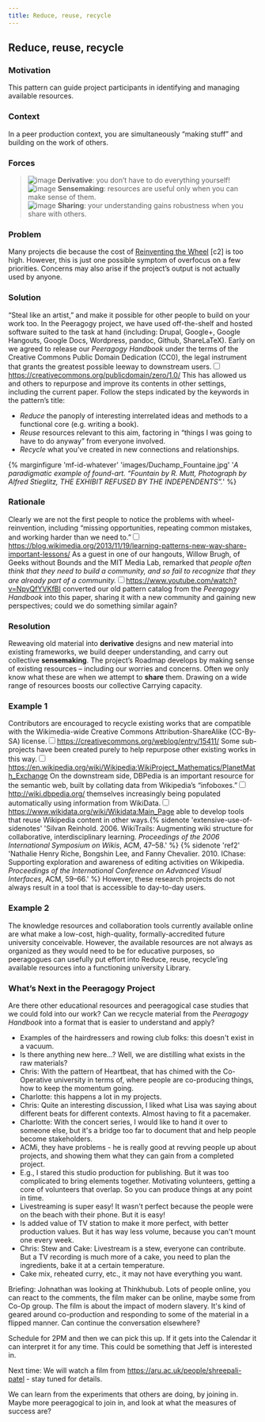 ```yaml
---
title: Reduce, reuse, recycle 
---
```


## Reduce, reuse, recycle 

### Motivation 

This pattern can guide project participants in identifying and managing
available resources.

### Context 

In a peer production context, you are simultaneously “making stuff” and
building on the work of others.

### Forces 

> ![image](images/derivative.png) **Derivative**: you don’t have to do everything yourself!  
> ![image](images/sensemaking.png) **Sensemaking**: resources are useful only when you can make sense of them.  
> ![image](images/sharing.png) **Sharing**: your understanding gains robustness when you share with others.

### Problem 

Many projects die because the cost of
<span><span>[Reinventing the Wheel](http://c2.com/cgi/wiki?ReinventingTheWheel)</span></span> \[c2\]
is too high. However, this is just one possible symptom of overfocus on
a few priorities. Concerns may also arise if the project’s output is not
actually used by anyone.

### Solution 

“Steal like an artist,” and make it possible for other people to build
on your work too. In the Peeragogy project, we
have used off-the-shelf and hosted software suited to the task at hand
(including: Drupal, Google+, Google Hangouts, Google Docs, Wordpress,
pandoc, Github, ShareLaTeX). Early on we agreed to release our
*Peeragogy Handbook* under the terms of the Creative Commons Public
Domain Dedication (CC0), the legal instrument that grants the greatest
possible leeway to downstream users.<label for="sn-1" class="margin-toggle sidenote-number"></label><input type="checkbox" id="sn-1" class="margin-toggle"/><span class="sidenote"><https://creativecommons.org/publicdomain/zero/1.0/></span>
This has allowed us and others to repurpose and improve its contents in
other settings, including the current paper. Follow the steps indicated
by the keywords in the pattern’s title:

-   *Reduce* the panoply of interesting interrelated ideas and methods
    to a functional core (e.g. writing a book).
-   *Reuse* resources relevant to this aim, factoring in “things I was
    going to have to do anyway” from everyone involved.
-   *Recycle* what you’ve created in new connections and relationships.

{% marginfigure 'mf-id-whatever' 'images/Duchamp_Fountaine.jpg' '*A paradigmatic example of found-art. “Fountain by R. Mutt, Photograph by Alfred Stieglitz, THE EXHIBIT REFUSED BY THE INDEPENDENTS”.*' %}

### Rationale 

Clearly we are not the first people to notice the problems with
wheel-reinvention, including “missing opportunities, repeating common
mistakes, and working harder than we need to.”<label for="sn-2" class="margin-toggle sidenote-number"></label><input type="checkbox" id="sn-2" class="margin-toggle"/><span class="sidenote"><https://blog.wikimedia.org/2013/11/19/learning-patterns-new-way-share-important-lessons/></span>
As a guest in one of our hangouts, Willow Brugh, of Geeks
without Bounds and the MIT Media Lab, remarked that *people often think
that they need to build a community, and so fail to recognize that they
are already part of a community.*<label for="sn-3" class="margin-toggle sidenote-number"></label><input type="checkbox" id="sn-3" class="margin-toggle"/><span class="sidenote"><https://www.youtube.com/watch?v=NpyQfYVKfBI></span>
converted our old pattern catalog from the *Peeragogy Handbook* into
this paper, sharing it with a new community and gaining new
perspectives; could we do something similar again?

### Resolution 

Reweaving old material into **derivative** designs and new material into
existing frameworks, we build deeper understanding, and carry out
collective **sensemaking**. The project’s
<span><span>Roadmap</span></span> develops by making sense of existing
resources – including our worries and concerns. Often we only know what
these are when we attempt to **share** them. Drawing on a wide range of
resources boosts our collective <span><span>Carrying
capacity</span></span>.

### Example 1 

Contributors are encouraged to recycle existing works that are
compatible with the Wikimedia-wide Creative Commons
Attribution-ShareAlike (CC-By-SA) license.<label for="sn-4" class="margin-toggle sidenote-number"></label><input type="checkbox" id="sn-4" class="margin-toggle"/><span class="sidenote"><https://creativecommons.org/weblog/entry/15411/></span>
 Some sub-projects have been created purely to help
repurpose other existing works in this way.<label for="sn-5" class="margin-toggle sidenote-number"></label><input type="checkbox" id="sn-5" class="margin-toggle"/><span class="sidenote"><https://en.wikipedia.org/wiki/Wikipedia:WikiProject_Mathematics/PlanetMath_Exchange></span>
On the downstream side, DBPedia is an important resource
for the semantic web, built by collating data from Wikipedia’s
“infoboxes.”<label for="sn-6" class="margin-toggle sidenote-number"></label><input type="checkbox" id="sn-6" class="margin-toggle"/><span class="sidenote"><http://wiki.dbpedia.org/></span>
themselves increasingly being populated automatically using information
from WikiData.<label for="sn-7" class="margin-toggle sidenote-number"></label><input type="checkbox" id="sn-7" class="margin-toggle"/><span class="sidenote"><https://www.wikidata.org/wiki/Wikidata:Main_Page></span>
able to develop tools that reuse Wikipedia content in other ways.{% sidenote 'extensive-use-of-sidenotes' 'Silvan Reinhold. 2006. WikiTrails: Augmenting wiki structure for collaborative, interdisciplinary learning. *Proceedings of the 2006 International Symposium on Wikis*, ACM, 47–58.' %} {% sidenote 'ref2' 'Nathalie Henry Riche, Bongshin Lee, and Fanny Chevalier. 2010. IChase: Supporting exploration and awareness of editing activities on Wikipedia. *Proceedings of the International Conference on Advanced Visual Interfaces*, ACM, 59–66.' %} However, these research projects do not
always result in a tool that is accessible to day-to-day users.

### Example 2 

The knowledge resources and collaboration tools currently available
online are what make a low-cost, high-quality, formally-accredited
future university conceivable. However, the available resources are not
always as organized as they would need to be for educative purposes, so
peeragogues can usefully put effort into <span><span>Reduce, reuse,
recycle</span></span>’ing available resources into a functioning
university Library.

### What’s Next in the Peeragogy Project

Are there other educational resources and peeragogical case studies that
we could fold into our work? Can we recycle material from the *Peeragogy
Handbook* into a format that is easier to understand and apply?

- Examples of the hairdressers and rowing club folks: this doesn't exist in a vacuum. 
- Is there anything new here...?  Well, we are distilling what exists in the raw materials?
- Chris: With the pattern of Heartbeat, that has chimed with the Co-Operative university in terms of, where people are co-producing things, how to keep the momentum going.
- Charlotte: this happens a lot in my projects.
- Chris: Quite an interesting discussion, I liked what Lisa was saying about different beats for different contexts.  Almost having to fit a pacemaker.
- Charlotte: With the concert series, I would like to hand it over to someone else, but it's a bridge too far to document that and help people become stakeholders.
- ACMi, they have problems - he is really good at revving people up about projects, and showing them what they can gain from a completed project.
- E.g., I stared this studio production for publishing.  But it was too complicated to bring elements together.  Motivating volunteers, getting a core of volunteers that overlap.  So you can produce things at any point in time.
- Livestreaming is super easy!  It wasn't perfect because the people were on the beach with their phone.   But it is easy!  
- Is added value of TV station to make it more perfect, with better production values.  But it has way less volume, because you can't mount one every week.
- Chris: Stew and Cake: Livestream is a stew, everyone can contribute.  But a TV recording is much more of a cake, you need to plan the ingredients, bake it at a certain temperature.
- Cake mix, reheated curry, etc., it may not have everything you want.

Briefing: Johnathan was looking at Thinkhubub.  Lots of people online, you can react to the comments, the film maker can be online, maybe some from Co-Op group. The film is about the impact of modern slavery. It's kind of geared around co-production and responding to some of the material in a flipped manner.  Can continue the conversation elsewhere?

Schedule for 2PM and then we can pick this up. If it gets into the Calendar it can interpret it for any time.  This could be something that Jeff is interested in.

Next time: We will watch a film from https://aru.ac.uk/people/shreepali-patel - stay tuned for details.

We can learn from the experiments that others are doing, by joining in.  Maybe more peeragogical to join in, and look at what the measures of success are?

